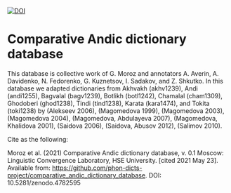 [![DOI](https://zenodo.org/badge/368442325.svg)](https://zenodo.org/badge/latestdoi/368442325)

# Comparative Andic dictionary database

This database is collective work of G. Moroz and annotators  A. Averin, A. Davidenko, N. Fedorenko, G. Kuznetsov, I. Sadakov,  and Z. Shkutko. In this database we adapted dictionaries from Akhvakh (akhv1239), Andi (andi1255), Bagvalal (bagv1239), Botlikh (botl1242), Chamalal (cham1309), Ghodoberi (ghod1238), Tindi (tind1238), Karata (kara1474), and Tokita (toki1238) by
(Alekseev 2006), (Magomedova 1999), (Magomedova 2003), (Magomedova 2004),  (Magomedova, Abdulayeva 2007), (Magomedova, Khalidova 2001), (Saidova 2006), (Saidova, Abusov 2012), (Salimov 2010).

Cite as the following:

Moroz et al. (2021) Comparative Andic dictionary database, v. 0.1 Moscow: Linguistic Convergence Laboratory, HSE University. [cited 2021 May 23]. Available from:
https://github.com/phon-dicts-project/comparative_andic_dictionary_database. DOI: 10.5281/zenodo.4782595
